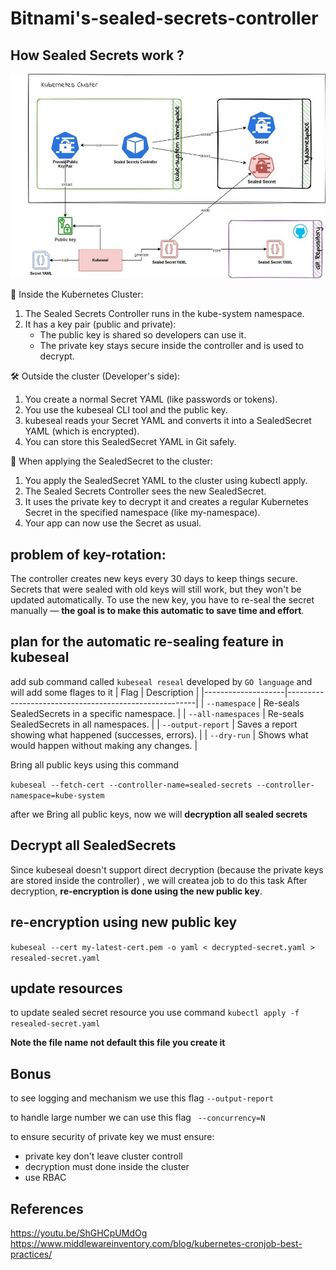 # Bitnami's-sealed-secrets-controller
## How Sealed Secrets work ?
![image alt](https://github.com/Ahmed-wa7eed/Bitnami-s-sealed-secrets-controller/blob/main/how%20Sealed%20Secrets%20work.jpg?raw=true)

🔐 Inside the Kubernetes Cluster:
1. The Sealed Secrets Controller runs in the kube-system namespace.
2. It has a key pair (public and private):
   - The public key is shared so developers can use it.
   - The private key stays secure inside the controller and is used to decrypt.

🛠️ Outside the cluster (Developer's side):
1. You create a normal Secret YAML (like passwords or tokens).
2. You use the kubeseal CLI tool and the public key.
3. kubeseal reads your Secret YAML and converts it into a SealedSecret YAML (which is encrypted).
4. You can store this SealedSecret YAML in Git safely.

🔁 When applying the SealedSecret to the cluster:
1. You apply the SealedSecret YAML to the cluster using kubectl apply.
2. The Sealed Secrets Controller sees the new SealedSecret.
3. It uses the private key to decrypt it and creates a regular Kubernetes Secret in the specified namespace (like my-namespace).
4. Your app can now use the Secret as usual.

## problem of key-rotation:
The controller creates new keys every 30 days to keep things secure. Secrets that were sealed with old keys will still work, but they won't be updated automatically. To use the new key, you have to re-seal the secret manually — **the goal is to make this automatic to save time and effort**.
## plan for the automatic re-sealing feature in kubeseal
add sub command called `kubeseal reseal` developed by `GO language` and will add some flages to it
| Flag               | Description                                           |
|--------------------|-------------------------------------------------------|
| `--namespace`       | Re-seals SealedSecrets in a specific namespace.       |
| `--all-namespaces`  | Re-seals SealedSecrets in all namespaces.             |
| `--output-report`   | Saves a report showing what happened (successes, errors). |
| `--dry-run`         | Shows what would happen without making any changes.   |

Bring all public keys using this command

`
kubeseal --fetch-cert --controller-name=sealed-secrets --controller-namespace=kube-system
`

after we Bring all public keys, now we will **decryption all sealed secrets**

## Decrypt all SealedSecrets
Since kubeseal doesn't support direct decryption (because the private keys are stored inside the controller) , we will createa job to do this task
After decryption, **re-encryption is done using the new public key**.

## re-encryption using new public key

`
kubeseal --cert my-latest-cert.pem -o yaml < decrypted-secret.yaml > resealed-secret.yaml
`
## update resources
to update sealed secret resource you use command `kubectl apply -f resealed-secret.yaml`

**Note the file name not default this file you create it**
## Bonus
to see logging and mechanism we use this flag `--output-report`

to handle large number we can use this flag ` --concurrency=N`

to ensure security of private key we must ensure:
- private key don't leave cluster controll
- decryption must done inside the cluster
- use RBAC

## References 
https://youtu.be/ShGHCpUMdOg
https://www.middlewareinventory.com/blog/kubernetes-cronjob-best-practices/








